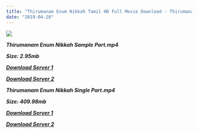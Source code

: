 ```yaml
---
title: "Thirumanam Enum Nikkah Tamil HD Full Movie Download - Thirumanam Enum Nikkah Tamil HD Movie Download"
date: "2019-04-28"
---
```


![](https://images.moviebuff.com/360f7725-4314-4320-aa51-e3ac386361d5?w=1000)

**_Thirumanam Enum Nikkah Sample Part.mp4_**

**_Size: 2.95mb_**

**_[Download Server 1](http://dl2.tamilsrcg.xyz/load/2014/Thirumanam{18b9e36be58349bcedc591cb24b1d58373c4fcb8ec6c90ee99c2d93b5f4aedc9}20Enum{18b9e36be58349bcedc591cb24b1d58373c4fcb8ec6c90ee99c2d93b5f4aedc9}20Nikkah/Thirumanam{18b9e36be58349bcedc591cb24b1d58373c4fcb8ec6c90ee99c2d93b5f4aedc9}20Enum{18b9e36be58349bcedc591cb24b1d58373c4fcb8ec6c90ee99c2d93b5f4aedc9}20Nikkah{18b9e36be58349bcedc591cb24b1d58373c4fcb8ec6c90ee99c2d93b5f4aedc9}20(2014){18b9e36be58349bcedc591cb24b1d58373c4fcb8ec6c90ee99c2d93b5f4aedc9}20HDRip{18b9e36be58349bcedc591cb24b1d58373c4fcb8ec6c90ee99c2d93b5f4aedc9}20Sample{18b9e36be58349bcedc591cb24b1d58373c4fcb8ec6c90ee99c2d93b5f4aedc9}20HD.mp4)_**

**_[Download Server 2](http://dl2.tamilsrcg.xyz/load/2014/Thirumanam{18b9e36be58349bcedc591cb24b1d58373c4fcb8ec6c90ee99c2d93b5f4aedc9}20Enum{18b9e36be58349bcedc591cb24b1d58373c4fcb8ec6c90ee99c2d93b5f4aedc9}20Nikkah/Thirumanam{18b9e36be58349bcedc591cb24b1d58373c4fcb8ec6c90ee99c2d93b5f4aedc9}20Enum{18b9e36be58349bcedc591cb24b1d58373c4fcb8ec6c90ee99c2d93b5f4aedc9}20Nikkah{18b9e36be58349bcedc591cb24b1d58373c4fcb8ec6c90ee99c2d93b5f4aedc9}20(2014){18b9e36be58349bcedc591cb24b1d58373c4fcb8ec6c90ee99c2d93b5f4aedc9}20HDRip{18b9e36be58349bcedc591cb24b1d58373c4fcb8ec6c90ee99c2d93b5f4aedc9}20Sample{18b9e36be58349bcedc591cb24b1d58373c4fcb8ec6c90ee99c2d93b5f4aedc9}20HD.mp4)_**

**_Thirumanam Enum Nikkah Single Part.mp4_**

**_Size: 409.98mb_**

**_[Download Server 1](http://dl2.tamilsrcg.xyz/load/2014/Thirumanam{18b9e36be58349bcedc591cb24b1d58373c4fcb8ec6c90ee99c2d93b5f4aedc9}20Enum{18b9e36be58349bcedc591cb24b1d58373c4fcb8ec6c90ee99c2d93b5f4aedc9}20Nikkah/Thirumanam{18b9e36be58349bcedc591cb24b1d58373c4fcb8ec6c90ee99c2d93b5f4aedc9}20Enum{18b9e36be58349bcedc591cb24b1d58373c4fcb8ec6c90ee99c2d93b5f4aedc9}20Nikkah{18b9e36be58349bcedc591cb24b1d58373c4fcb8ec6c90ee99c2d93b5f4aedc9}20(2014){18b9e36be58349bcedc591cb24b1d58373c4fcb8ec6c90ee99c2d93b5f4aedc9}20HDRip{18b9e36be58349bcedc591cb24b1d58373c4fcb8ec6c90ee99c2d93b5f4aedc9}20HD.mp4)_**

**_[Download Server 2](http://dl2.tamilsrcg.xyz/load/2014/Thirumanam{18b9e36be58349bcedc591cb24b1d58373c4fcb8ec6c90ee99c2d93b5f4aedc9}20Enum{18b9e36be58349bcedc591cb24b1d58373c4fcb8ec6c90ee99c2d93b5f4aedc9}20Nikkah/Thirumanam{18b9e36be58349bcedc591cb24b1d58373c4fcb8ec6c90ee99c2d93b5f4aedc9}20Enum{18b9e36be58349bcedc591cb24b1d58373c4fcb8ec6c90ee99c2d93b5f4aedc9}20Nikkah{18b9e36be58349bcedc591cb24b1d58373c4fcb8ec6c90ee99c2d93b5f4aedc9}20(2014){18b9e36be58349bcedc591cb24b1d58373c4fcb8ec6c90ee99c2d93b5f4aedc9}20HDRip{18b9e36be58349bcedc591cb24b1d58373c4fcb8ec6c90ee99c2d93b5f4aedc9}20HD.mp4)_**
